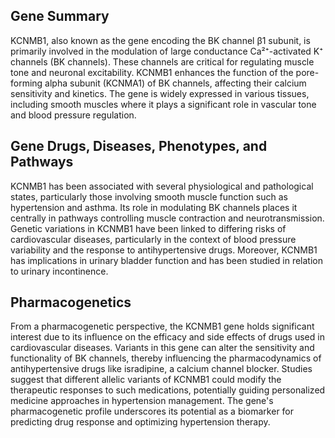 ## Gene Summary
KCNMB1, also known as the gene encoding the BK channel β1 subunit, is primarily involved in the modulation of large conductance Ca²⁺-activated K⁺ channels (BK channels). These channels are critical for regulating muscle tone and neuronal excitability. KCNMB1 enhances the function of the pore-forming alpha subunit (KCNMA1) of BK channels, affecting their calcium sensitivity and kinetics. The gene is widely expressed in various tissues, including smooth muscles where it plays a significant role in vascular tone and blood pressure regulation.

## Gene Drugs, Diseases, Phenotypes, and Pathways
KCNMB1 has been associated with several physiological and pathological states, particularly those involving smooth muscle function such as hypertension and asthma. Its role in modulating BK channels places it centrally in pathways controlling muscle contraction and neurotransmission. Genetic variations in KCNMB1 have been linked to differing risks of cardiovascular diseases, particularly in the context of blood pressure variability and the response to antihypertensive drugs. Moreover, KCNMB1 has implications in urinary bladder function and has been studied in relation to urinary incontinence.

## Pharmacogenetics
From a pharmacogenetic perspective, the KCNMB1 gene holds significant interest due to its influence on the efficacy and side effects of drugs used in cardiovascular diseases. Variants in this gene can alter the sensitivity and functionality of BK channels, thereby influencing the pharmacodynamics of antihypertensive drugs like isradipine, a calcium channel blocker. Studies suggest that different allelic variants of KCNMB1 could modify the therapeutic responses to such medications, potentially guiding personalized medicine approaches in hypertension management. The gene's pharmacogenetic profile underscores its potential as a biomarker for predicting drug response and optimizing hypertension therapy.